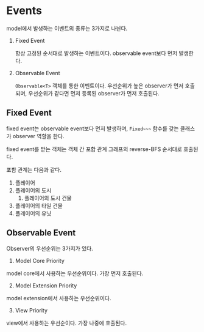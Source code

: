 # Events

model에서 발생하는 이벤트의 종류는 3가지로 나뉜다.

1. Fixed Event

    항상 고정된 순서대로 발생하는 이벤트이다. observable event보다 먼저 발생한다.

2. Observable Event

    `Observable<T>` 객체를 통한 이벤트이다. 우선순위가 높은 observer가 먼저 호출되며, 우선순위가 같다면 먼저 등록된 observer가 먼저 호출된다.

## Fixed Event

fixed event는 observable event보다 먼저 발생하며, `Fixed~~~` 함수를 갖는 클래스가 observer 역할을 한다.

fixed event를 받는 객체는 객체 간 포함 관계 그래프의 reverse-BFS 순서대로 호출된다.

포함 관계는 다음과 같다.

1. 플레이어
  1. 플레이어의 도시
     1. 플레이어의 도시 건물
  2. 플레이어의 타일 건물
  3. 플레이어의 유닛

## Observable Event

Observer의 우선순위는 3가지가 있다.

1. Model Core Priority

  model core에서 사용하는 우선순위이다. 가장 먼저 호출된다.

2. Model Extension Priority

  model extension에서 사용하는 우선순위이다.

3. View Priority

  view에서 사용하는 우선순이다. 가장 나중에 호출된다.
